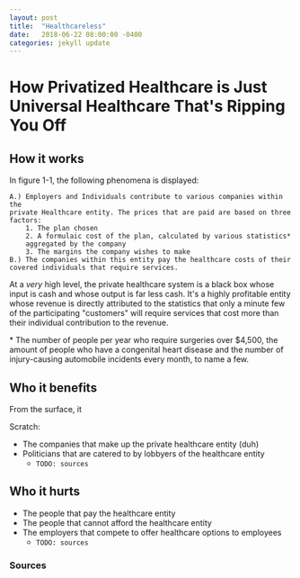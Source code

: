 ```yaml
---
layout: post
title:  "Healthcareless"
date:   2018-06-22 08:00:00 -0400
categories: jekyll update
---
```

# How Privatized Healthcare is Just Universal Healthcare That's Ripping You Off

## How it works

In figure 1-1, the following phenomena is displayed:

    A.) Employers and Individuals contribute to various companies within the
    private Healthcare entity. The prices that are paid are based on three
    factors:
        1. The plan chosen
        2. A formulaic cost of the plan, calculated by various statistics*
        aggregated by the company
        3. The margins the company wishes to make
    B.) The companies within this entity pay the healthcare costs of their
    covered individuals that require services.

At a _very_ high level, the private healthcare system is a black box whose input
is cash and whose output is far less cash. It's a highly profitable entity whose
revenue is directly attributed to the statistics that only a minute few of the
participating "customers" will require services that cost more than their
individual contribution to the revenue.

\* The number of people per year who require surgeries over $4,500, the amount
of people who have a congenital heart disease and the number of injury-causing
automobile incidents every month, to name a few.

## Who it benefits
From the surface, it

Scratch:
- The companies that make up the private healthcare entity (duh)
- Politicians that are catered to by lobbyers of the healthcare entity
    - ```TODO: sources```

## Who it hurts
- The people that pay the healthcare entity
- The people that cannot afford the healthcare entity
- The employers that compete to offer healthcare options to employees
    - ```TODO: sources```

### Sources

